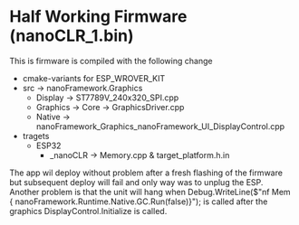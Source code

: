 # Half Working Firmware (nanoCLR_1.bin)

This is firmware is compiled with the following change

- cmake-variants for ESP_WROVER_KIT
- src -> nanoFramework.Graphics 
    - Display -> ST7789V_240x320_SPI.cpp
    - Graphics -> Core -> GraphicsDriver.cpp
    - Native -> nanoFramework_Graphics_nanoFramework_UI_DisplayControl.cpp
- tragets
    - ESP32
        - _nanoCLR -> Memory.cpp & target_platform.h.in

The app wil deploy without problem after a fresh flashing of the firmware but subsequent deploy will fail and only way was to unplug the ESP.
Another problem is that the unit will hang when Debug.WriteLine($"nf Mem { nanoFramework.Runtime.Native.GC.Run(false)}"); is called after the graphics DisplayControl.Initialize is called.